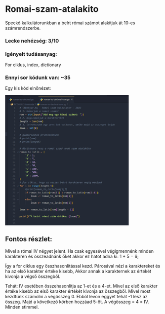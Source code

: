 # Romai-szam-atalakito
Speckó kalkulátorunkban a beírt római számot alakítjuk át 10-es számrendszerbe.

### Lecke nehézség: 3/10
### Igényelt tudásanyag:
For ciklus, index, dictionary

### Ennyi sor kódunk van: ~35

Egy kis kód elnőnézet:

<img src="https://github.com/itbetyar/romai-szam-atalakito/blob/main/romai-decimalis.jpg" alt="Alt text" width="400">

## Fontos részlet:
Mivel a római IV négyet jelent. Ha csak egyesével végigmennénk minden karakteren
és összeadnánk őket akkor ez hatot adna ki: 1 + 5 = 6;

Így a for ciklus egy összhasonlítással kezd. Párosával nézi a karaktereket és ha az első karakter értéke kisebb,
Akkor annak a karakternek az értékét kivonja a végső összegből.

Tehát: IV esetében összehasonlítja az 1-et és a 4-et. Mivel az első karakter értéke kisebb
az első karakter értékét kivonja az összegből. Mivel most kezdtünk számolni a végösszeg 0.
Ebből levon eggyet tehát -1 lesz az összeg. Majd a következő körben hozzáad 5-öt. 
A végösszeg = 4 = IV. Minden stimmel.
